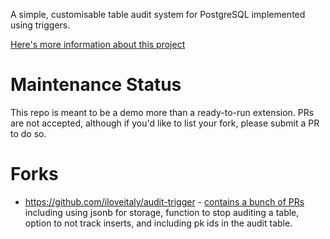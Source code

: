 A simple, customisable table audit system for PostgreSQL implemented using triggers.

[Here's more information about this project](http://wiki.postgresql.org/wiki/Audit_trigger_91plus)

# Maintenance Status

This repo is meant to be a demo more than a ready-to-run extension. PRs are not accepted, although if you'd like to list your fork, please submit a PR to do so.

# Forks

* https://github.com/iloveitaly/audit-trigger - [contains a bunch of PRs](https://github.com/2ndQuadrant/audit-trigger/pull/48) including using jsonb for storage, function to stop auditing a table, option to not track inserts, and including pk ids in the audit table.
